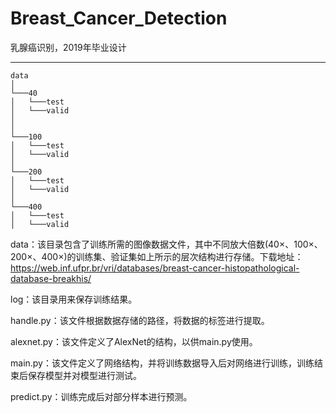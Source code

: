 # Breast_Cancer_Detection
乳腺癌识别，2019年毕业设计

--------
```
data  
│
└───40
│   └───test
│   └───valid
│   
│
└───100
│   └───test
│   └───valid
│
└───200
│   └───test
│   └───valid
│
└───400
│   └───test
│   └───valid
```
data：该目录包含了训练所需的图像数据文件，其中不同放大倍数(40×、100×、200×、400×)的训练集、验证集如上所示的层次结构进行存储。下载地址：<https://web.inf.ufpr.br/vri/databases/breast-cancer-histopathological-database-breakhis/>

log：该目录用来保存训练结果。

handle.py：该文件根据数据存储的路径，将数据的标签进行提取。

alexnet.py：该文件定义了AlexNet的结构，以供main.py使用。

main.py：该文件定义了网络结构，并将训练数据导入后对网络进行训练，训练结束后保存模型并对模型进行测试。

predict.py：训练完成后对部分样本进行预测。

